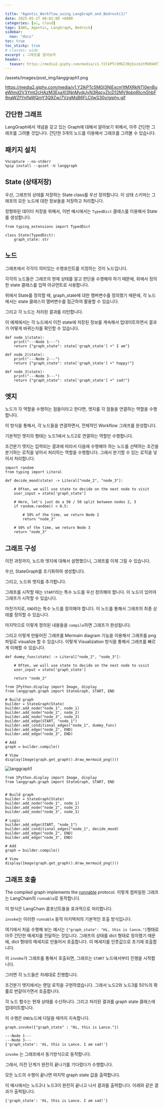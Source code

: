 ```yaml
---

title: "Agentic_Workflow_using_LangGraph_and_Bedrock(1)"
date: 2025-05-27 00:01:00 +0900
categories: [ai, cloud]
tags: [AWS, Agentic, LangGraph, Bedrock]
sidebar:
  nav: "docs"
toc: true
toc_sticky: true
# classes: wide
excerpt : 그래프를 알아보자
header:
  teaser: https://media2.giphy.com/media/v1.Y2lkPTc5MGI3NjExcm1tMXRkNTI0enBueWlmd2V3Ymt2cHAzM3ExaXl3NnMydjJyN3RqcyZlcD12MV9pbnRlcm5hbF9naWZfYnlfaWQmY3Q9Zw/7VzgMsB6FLCilwS30v/giphy.gif
---
```


/assets/images/post_img/langgraph1.png

https://media2.giphy.com/media/v1.Y2lkPTc5MGI3NjExcm1tMXRkNTI0enBueWlmd2V3Ymt2cHAzM3ExaXl3NnMydjJyN3RqcyZlcD12MV9pbnRlcm5hbF9naWZfYnlfaWQmY3Q9Zw/7VzgMsB6FLCilwS30v/giphy.gif

## 간단한 그래프

LangGraph에서 개념을 갖고 있는 Graph에 대해서 알아보기 위해서, 아주 간단한 그래프를 그려볼 것입니다.
간단한 3개의 노드를 이용해서 그래프를 그려볼 수 있습니다.

## 패키지 설치

```
%%capture --no-stderr
%pip install --quiet -U langgraph
```

## State (상태저장)

우선, 그래프의 상태를 저장하는 State class를 우선 정의합니다.
이 상태 스키마는 그래프의 모든 노드에 대한 정보들을 저장하고 처리합니다.

정형화된 데이터 저장을 위해서, 이번 예시에서는 `TypedDict` 클래스를 이용해서 State를 생성합니다.

```
from typing_extensions import TypedDict

class State(TypedDict):
    graph_state: str
```

## 노드

그래프에서 각각이 의미있는 수행포인트를 지정하는 것이 노드입니다.

각각의 노드들은 그래프의 현재 상태를 알고 판단을 수행해야 하기 때문에, 위에서 정의한 state 클래스를 입력 아규먼트로 사용합니다.

위에서 State를 정의할 때, graph_state에 대한 멤버변수를 정의했기 때문에, 각 노드에서는 state 클래스의 멤버변수를 접근하여 활용할 수 있습니다.

그리고 각 노드는 처리된 결과를 리턴합니다.

이 예제에서는 각 노드에서 이전 state에 저장된 정보를 계속해서 업데이트하면서 결과가 어떻게 바뀌는지를 확인할 수 있습니다.

```
def node_1(state):
    print("---Node 1---")
    return {"graph_state": state['graph_state'] +" I am"}

def node_2(state):
    print("---Node 2---")
    return {"graph_state": state['graph_state'] +" happy!"}

def node_3(state):
    print("---Node 3---")
    return {"graph_state": state['graph_state'] +" sad!"}
```

## 엣지

노드가 각 역할을 수행하는 점들이라고 한다면, 엣지를 각 점들을 연결하는 역할을 수행합니다.

이 방식을 통해서, 각 노드들을 연결하면서, 전체적인 Workflow 그래프를 완성합니다.

기본적인 엣지의 형태는 노드1에서 노드2로 연결하는 역할만 수행합니다.

조건분기 엣지는 입력되는 결과에 따라서 다음에 수행해야 하는 노드를 선택하는 조건을 분기하는 로직을 넣어서 처리하는 역할을 수행합니다. 그래서 분기할 수 있는 로직을 넣어서 처리합니다.

```
import random
from typing import Literal

def decide_mood(state) -> Literal["node_2", "node_3"]:
    
    # Often, we will use state to decide on the next node to visit
    user_input = state['graph_state'] 
    
    # Here, let's just do a 50 / 50 split between nodes 2, 3
    if random.random() < 0.5:

        # 50% of the time, we return Node 2
        return "node_2"
    
    # 50% of the time, we return Node 3
    return "node_3"
```

## 그래프 구성

이전 과정까지, 노드와 엣지에 대해서 설명했으니, 그래프를 이제 그릴 수 있습니다.

우선, StateGraph를 초기화하여 생성합니다.
 
그리고, 노드와 엣지를 추가합니다.

그래프를 시작할 때는 `START`라는 특수 노드를 우선 정의해야 합니다.
이 노드이 있어야 그래프가 시작할 수 있습니다.

마찬가지로, `END`라는 특수 노드를 정의해야 합니다.
이 노드를 통해서 그래프의 최종 상태를 정의할 수 있습니다.

마지막으로 이렇게 정의된 내용들을 `compile`하면 그래프가 완성됩니다.

그리고 이렇게 만들어진 그래프를 Mermain diagram 기능을 이용해서 그래프를 png 파일로 visualize 할 수 있습니다.
이렇게 Visualization 방식을 통해서 그래프를 빠르게 이해할 수 있습니다.

```
def dummy_func(state) -> Literal["node_2", "node_3"]:
    
    # Often, we will use state to decide on the next node to visit
    user_input = state['graph_state']

    return "node_2"
```

```
from IPython.display import Image, display
from langgraph.graph import StateGraph, START, END

# Build graph
builder = StateGraph(State)
builder.add_node("node_1", node_1)
builder.add_node("node_2", node_2)
builder.add_node("node_3", node_3)
builder.add_edge(START, "node_1")
builder.add_conditional_edges("node_1", dummy_func)
builder.add_edge("node_2", END)
builder.add_edge("node_3", END)

# Add
graph = builder.compile()

# View
display(Image(graph.get_graph().draw_mermaid_png()))
```
![langgraph1](/assets/images/post_img/langgraph1.png)

```
from IPython.display import Image, display
from langgraph.graph import StateGraph, START, END


# Build graph
builder = StateGraph(State)
builder.add_node("node_1", node_1)
builder.add_node("node_2", node_2)
builder.add_node("node_3", node_3)

# Logic
builder.add_edge(START, "node_1")
builder.add_conditional_edges("node_1", decide_mood)
builder.add_edge("node_2", END)
builder.add_edge("node_3", END)

# Add
graph = builder.compile()

# View
display(Image(graph.get_graph().draw_mermaid_png()))
```

## 그래프 호출

The compiled graph implements the [runnable](https://python.langchain.com/v0.1/docs/expression_language/interface/) protocol.
이렇게 컴파일된 그래프는 LangChain의 `runnable`로 동작합니다.

이 방식은 LangChain 콤포넌트들을 효과적으로 처리합니다.
 
`invoke`는 이러한 `runnable` 동작 아키텍처의 기본적인 호출 방식입니다.

여기에서 처음 수행해 보는 예시는 `{"graph_state": "Hi, this is lance."}`형태로 아주 간단한 메세지를 전달하는 것입니다. 그래프의 상태를 dict 형태로 정의했기 때문에, dict 형태의 메세지로 만들어서 호출합니다. 이 메세지를 인풋값으로 초기에 호출합니다.

이 `invoke`가 그래프를 통해서 호출되면, 그래프는 `START` 노드에서부터 진행을 시작합니다.

그러면 각 노드들은 차례대로 진행합니다.

조건분기 엣지에서는 랜덤 로직을 구현하였습니다. 그래서 노드2와 노드3를 50%의 확률로 번갈아가면서 호출합니다.

각 노드 함수는 현재 상태를 수신하니다. 그리고 처리된 결과를 graph state 클래스에 업데이트합니다.

이 수행은 `END`노드에 다달을 때까지 지속합니다.

```
graph.invoke({"graph_state" : "Hi, this is Lance."})
```

```
---Node 1---
---Node 3---
{'graph_state': 'Hi, this is Lance. I am sad!'}
```

`invoke` 는 그래프에서 동기방식으로 동작합니다.

그래서, 이전 단계가 완전히 끝나기를 기다렸다가 수행합니다.

모든 노드의 수행이 끝나면 마지막 graph state 값을 출력합니다.

이 예시에서는 노드2나 노드3이 완전히 끝나고 나서 결과를 출력합니다. 아래와 같은 결과가 출력됩니다.

```
{'graph_state': 'Hi, this is Lance. I am sad!'}
```